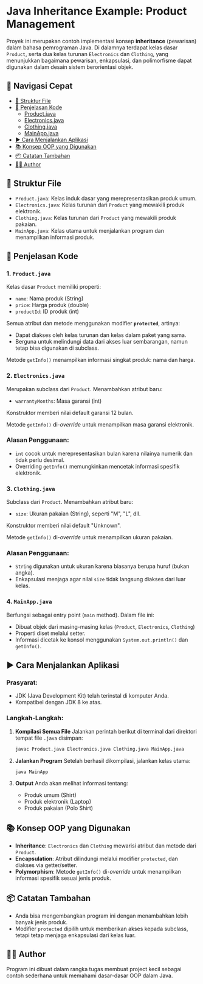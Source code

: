 
# Java Inheritance Example: Product Management

Proyek ini merupakan contoh implementasi konsep **inheritance** (pewarisan) dalam bahasa pemrograman Java. Di dalamnya terdapat kelas dasar `Product`, serta dua kelas turunan `Electronics` dan `Clothing`, yang menunjukkan bagaimana pewarisan, enkapsulasi, dan polimorfisme dapat digunakan dalam desain sistem berorientasi objek.

## 📑 Navigasi Cepat

- [📁 Struktur File](#-struktur-file)
- [📌 Penjelasan Kode](#-penjelasan-kode)
  - [Product.java](#1-productjava)
  - [Electronics.java](#2-electronicsjava)
  - [Clothing.java](#3-clothingjava)
  - [MainApp.java](#4-mainappjava)
- [▶️ Cara Menjalankan Aplikasi](#️-cara-menjalankan-aplikasi)
- [📚 Konsep OOP yang Digunakan](#-konsep-oop-yang-digunakan)
- [📦 Catatan Tambahan](#-catatan-tambahan)
- [🧑‍💻 Author](#-author)

## 📁 Struktur File

- `Product.java`: Kelas induk dasar yang merepresentasikan produk umum.
- `Electronics.java`: Kelas turunan dari `Product` yang mewakili produk elektronik.
- `Clothing.java`: Kelas turunan dari `Product` yang mewakili produk pakaian.
- `MainApp.java`: Kelas utama untuk menjalankan program dan menampilkan informasi produk.

## 📌 Penjelasan Kode

### 1. `Product.java`

Kelas dasar `Product` memiliki properti:
- `name`: Nama produk (String)
- `price`: Harga produk (double)
- `productId`: ID produk (int)

Semua atribut dan metode menggunakan modifier **`protected`**, artinya:
- Dapat diakses oleh kelas turunan dan kelas dalam paket yang sama.
- Berguna untuk melindungi data dari akses luar sembarangan, namun tetap bisa digunakan di subclass.

Metode `getInfo()` menampilkan informasi singkat produk: nama dan harga.

### 2. `Electronics.java`

Merupakan subclass dari `Product`. Menambahkan atribut baru:
- `warrantyMonths`: Masa garansi (int)

Konstruktor memberi nilai default garansi 12 bulan.

Metode `getInfo()` di-*override* untuk menampilkan masa garansi elektronik.

### Alasan Penggunaan:
- `int` cocok untuk merepresentasikan bulan karena nilainya numerik dan tidak perlu desimal.
- Overriding `getInfo()` memungkinkan mencetak informasi spesifik elektronik.

### 3. `Clothing.java`

Subclass dari `Product`. Menambahkan atribut baru:
- `size`: Ukuran pakaian (String), seperti "M", "L", dll.

Konstruktor memberi nilai default "Unknown".

Metode `getInfo()` di-*override* untuk menampilkan ukuran pakaian.

### Alasan Penggunaan:
- `String` digunakan untuk ukuran karena biasanya berupa huruf (bukan angka).
- Enkapsulasi menjaga agar nilai `size` tidak langsung diakses dari luar kelas.

### 4. `MainApp.java`

Berfungsi sebagai entry point (`main` method). Dalam file ini:
- Dibuat objek dari masing-masing kelas (`Product`, `Electronics`, `Clothing`)
- Properti diset melalui setter.
- Informasi dicetak ke konsol menggunakan `System.out.println()` dan `getInfo()`.

## ▶️ Cara Menjalankan Aplikasi

### Prasyarat:
- JDK (Java Development Kit) telah terinstal di komputer Anda.
- Kompatibel dengan JDK 8 ke atas.

### Langkah-Langkah:

1. **Kompilasi Semua File**
   Jalankan perintah berikut di terminal dari direktori tempat file `.java` disimpan:

   ```bash
   javac Product.java Electronics.java Clothing.java MainApp.java
   ```

2. **Jalankan Program**
   Setelah berhasil dikompilasi, jalankan kelas utama:

   ```bash
   java MainApp
   ```

3. **Output**
   Anda akan melihat informasi tentang:
   - Produk umum (Shirt)
   - Produk elektronik (Laptop)
   - Produk pakaian (Polo Shirt)

## 📚 Konsep OOP yang Digunakan

- **Inheritance**: `Electronics` dan `Clothing` mewarisi atribut dan metode dari `Product`.
- **Encapsulation**: Atribut dilindungi melalui modifier `protected`, dan diakses via getter/setter.
- **Polymorphism**: Metode `getInfo()` di-*override* untuk menampilkan informasi spesifik sesuai jenis produk.

## 📦 Catatan Tambahan

- Anda bisa mengembangkan program ini dengan menambahkan lebih banyak jenis produk.
- Modifier `protected` dipilih untuk memberikan akses kepada subclass, tetapi tetap menjaga enkapsulasi dari kelas luar.

## 🧑‍💻 Author

Program ini dibuat dalam rangka tugas membuat project kecil sebagai contoh sederhana untuk memahami dasar-dasar OOP dalam Java.
